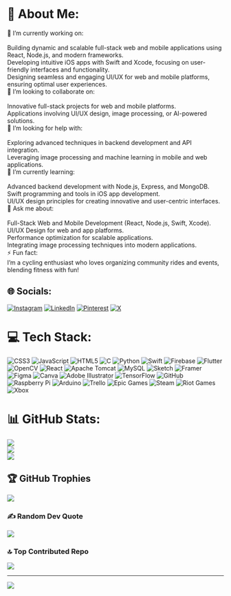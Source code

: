 # 💫 About Me:
🔭 I’m currently working on:<br><br>Building dynamic and scalable full-stack web and mobile applications using React, Node.js, and modern frameworks.<br>Developing intuitive iOS apps with Swift and Xcode, focusing on user-friendly interfaces and functionality.<br>Designing seamless and engaging UI/UX for web and mobile platforms, ensuring optimal user experiences.<br>👯 I’m looking to collaborate on:<br><br>Innovative full-stack projects for web and mobile platforms.<br>Applications involving UI/UX design, image processing, or AI-powered solutions.<br>🤝 I’m looking for help with:<br><br>Exploring advanced techniques in backend development and API integration.<br>Leveraging image processing and machine learning in mobile and web applications.<br>🌱 I’m currently learning:<br><br>Advanced backend development with Node.js, Express, and MongoDB.<br>Swift programming and tools in iOS app development.<br>UI/UX design principles for creating innovative and user-centric interfaces.<br>💬 Ask me about:<br><br>Full-Stack Web and Mobile Development (React, Node.js, Swift, Xcode).<br>UI/UX Design for web and app platforms.<br>Performance optimization for scalable applications.<br>Integrating image processing techniques into modern applications.<br>⚡ Fun fact:<br>I’m a cycling enthusiast who loves organizing community rides and events, blending fitness with fun!


## 🌐 Socials:
[![Instagram](https://img.shields.io/badge/Instagram-%23E4405F.svg?logo=Instagram&logoColor=white)](https://instagram.com/yaxh._.04) [![LinkedIn](https://img.shields.io/badge/LinkedIn-%230077B5.svg?logo=linkedin&logoColor=white)](https://linkedin.com/in/yaswanth-st) [![Pinterest](https://img.shields.io/badge/Pinterest-%23E60023.svg?logo=Pinterest&logoColor=white)](https://pinterest.com/yaxh04) [![X](https://img.shields.io/badge/X-black.svg?logo=X&logoColor=white)](https://x.com/yaswanth_st) 

# 💻 Tech Stack:
![CSS3](https://img.shields.io/badge/css3-%231572B6.svg?style=for-the-badge&logo=css3&logoColor=white) ![JavaScript](https://img.shields.io/badge/javascript-%23323330.svg?style=for-the-badge&logo=javascript&logoColor=%23F7DF1E) ![HTML5](https://img.shields.io/badge/html5-%23E34F26.svg?style=for-the-badge&logo=html5&logoColor=white) ![C](https://img.shields.io/badge/c-%2300599C.svg?style=for-the-badge&logo=c&logoColor=white) ![Python](https://img.shields.io/badge/python-3670A0?style=for-the-badge&logo=python&logoColor=ffdd54) ![Swift](https://img.shields.io/badge/swift-F54A2A?style=for-the-badge&logo=swift&logoColor=white) ![Firebase](https://img.shields.io/badge/firebase-%23039BE5.svg?style=for-the-badge&logo=firebase) ![Flutter](https://img.shields.io/badge/Flutter-%2302569B.svg?style=for-the-badge&logo=Flutter&logoColor=white) ![OpenCV](https://img.shields.io/badge/opencv-%23white.svg?style=for-the-badge&logo=opencv&logoColor=white) ![React](https://img.shields.io/badge/react-%2320232a.svg?style=for-the-badge&logo=react&logoColor=%2361DAFB) ![Apache Tomcat](https://img.shields.io/badge/apache%20tomcat-%23F8DC75.svg?style=for-the-badge&logo=apache-tomcat&logoColor=black) ![MySQL](https://img.shields.io/badge/mysql-4479A1.svg?style=for-the-badge&logo=mysql&logoColor=white) ![Sketch](https://img.shields.io/badge/Sketch-FFB387?style=for-the-badge&logo=sketch&logoColor=black) ![Framer](https://img.shields.io/badge/Framer-black?style=for-the-badge&logo=framer&logoColor=blue) ![Figma](https://img.shields.io/badge/figma-%23F24E1E.svg?style=for-the-badge&logo=figma&logoColor=white) ![Canva](https://img.shields.io/badge/Canva-%2300C4CC.svg?style=for-the-badge&logo=Canva&logoColor=white) ![Adobe Illustrator](https://img.shields.io/badge/adobe%20illustrator-%23FF9A00.svg?style=for-the-badge&logo=adobe%20illustrator&logoColor=white) ![TensorFlow](https://img.shields.io/badge/TensorFlow-%23FF6F00.svg?style=for-the-badge&logo=TensorFlow&logoColor=white) ![GitHub](https://img.shields.io/badge/github-%23121011.svg?style=for-the-badge&logo=github&logoColor=white) ![Raspberry Pi](https://img.shields.io/badge/-Raspberry_Pi-C51A4A?style=for-the-badge&logo=Raspberry-Pi) ![Arduino](https://img.shields.io/badge/-Arduino-00979D?style=for-the-badge&logo=Arduino&logoColor=white) ![Trello](https://img.shields.io/badge/Trello-%23026AA7.svg?style=for-the-badge&logo=Trello&logoColor=white) ![Epic Games](https://img.shields.io/badge/epicgames-%23313131.svg?style=for-the-badge&logo=epicgames&logoColor=white) ![Steam](https://img.shields.io/badge/steam-%23000000.svg?style=for-the-badge&logo=steam&logoColor=white) ![Riot Games](https://img.shields.io/badge/riotgames-D32936.svg?style=for-the-badge&logo=riotgames&logoColor=white) ![Xbox](https://img.shields.io/badge/xbox-%23107C10.svg?style=for-the-badge&logo=xbox&logoColor=white)
# 📊 GitHub Stats:
![](https://github-readme-stats.vercel.app/api?username=Yaswanth-st&theme=dark&hide_border=false&include_all_commits=true&count_private=true)<br/>
![](https://github-readme-streak-stats.herokuapp.com/?user=Yaswanth-st&theme=dark&hide_border=false)<br/>
![](https://github-readme-stats.vercel.app/api/top-langs/?username=Yaswanth-st&theme=dark&hide_border=false&include_all_commits=true&count_private=true&layout=compact)

## 🏆 GitHub Trophies
![](https://github-profile-trophy.vercel.app/?username=Yaswanth-st&theme=monokai&no-frame=true&no-bg=false&margin-w=4)

### ✍️ Random Dev Quote
![](https://quotes-github-readme.vercel.app/api?type=horizontal&theme=radical)

### 🔝 Top Contributed Repo
![](https://github-contributor-stats.vercel.app/api?username=Yaswanth-st&limit=5&theme=dark&combine_all_yearly_contributions=true)

---
[![](https://visitcount.itsvg.in/api?id=Yaswanth-st&icon=0&color=0)](https://visitcount.itsvg.in)

<!-- Proudly created with GPRM ( https://gprm.itsvg.in ) -->